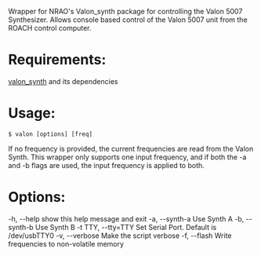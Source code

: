 Wrapper for NRAO's Valon_synth package for controlling the Valon 5007
Synthesizer. Allows console based control of the Valon 5007 unit from the ROACH
control computer.

Requirements:
=============

[valon_synth][] and its dependencies


Usage:
======

`$ valon [options] [freq]`

If no frequency is provided, the current frequencies are read from the Valon
Synth. This wrapper only supports one input frequency, and if both the -a and -b
flags are used, the input frequency is applied to both.

Options:
========

-h, --help         show this help message and exit
-a, --synth-a      Use Synth A
-b, --synth-b      Use Synth B
-t TTY, --tty=TTY  Set Serial Port. Default is /dev/usbTTY0
-v, --verbose      Make the script verbose
-f, --flash        Write frequencies to non-volatile memory




[valon_synth]: https://github.com/nrao/ValonSynth
